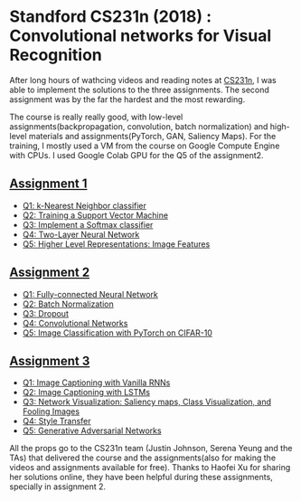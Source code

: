 # Standford CS231n (2018) : Convolutional networks for Visual Recognition
After long hours of wathcing videos and reading notes at [CS231n](http://cs231n.stanford.edu/),
I was able to implement the solutions to the three assignments.
The second assignment was by the far the hardest and the most rewarding.

The course is really really good, with low-level assignments(backpropagation, convolution, batch normalization) and 
high-level materials and assignments(PyTorch, GAN, Saliency Maps).
For the training, I mostly used a VM from the course on Google Compute Engine with CPUs.
I used Google Colab GPU for the Q5 of the assignment2.

## [Assignment 1](http://cs231n.github.io/assignments2018/assignment1/)

* [Q1: k-Nearest Neighbor classifier](./assignment1/knn.ipynb)
* [Q2: Training a Support Vector Machine](./assignment1/svm.ipynb)
* [Q3: Implement a Softmax classifier](./assignment1/softmax.ipynb)
* [Q4: Two-Layer Neural Network](./assignment1/two_layer_net.ipynb)
* [Q5: Higher Level Representations: Image Features](./assignment1/features.ipynb)


## [Assignment 2](http://cs231n.github.io/assignments2018/assignment2/)

* [Q1: Fully-connected Neural Network](./assignment2/FullyConnectedNets.ipynb)
* [Q2: Batch Normalization](./assignment2/BatchNormalization.ipynb)
* [Q3: Dropout](./assignment2/Dropout.ipynb)
* [Q4: Convolutional Networks](./assignment2/ConvolutionalNetworks.ipynb)
* [Q5: Image Classification with PyTorch on CIFAR-10](./assignment2/PyTorch.ipynb)


## [Assignment 3](http://cs231n.github.io/assignments2018/assignment3/)

* [Q1: Image Captioning with Vanilla RNNs](./assignment3/RNN_Captioning.ipynb)
* [Q2: Image Captioning with LSTMs](./assignment3/LSTM_Captioning.ipynb)
* [Q3: Network Visualization: Saliency maps, Class Visualization, and Fooling Images](./assignment3/NetworkVisualization-PyTorch.ipynb)
* [Q4: Style Transfer](./assignment3/StyleTransfer-PyTorch.ipynb)
* [Q5: Generative Adversarial Networks](./assignment3/GANs-PyTorch.ipynb)


All the props go to the CS231n team (Justin Johnson, Serena Yeung and the TAs) that delivered the course and the assignments(also for making the videos and assignments available for free).
Thanks to Haofei Xu for sharing her solutions online, they have been helpful during these assignments, specially in assignment 2.
